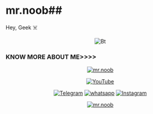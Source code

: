 # mr.noob## 
Hey, Geek ☠️

<p align="center"><img src="https://user-images.githubusercontent.com/49580304/110318584-81067880-7fc2-11eb-8391-152d308e7f2b.gif" alt="Bt">

### KNOW MORE ABOUT ME>>>>
<p align="center"><a href="https://github.com/Akash-kori-ak47"><img title="mr.noob" src="https://github-readme-stats.vercel.app/api?username=Akash-kori-ak47&show_icons=true&include_all_commits=true&theme=chartreuse-dark&cache_seconds=3200"></a>
</p>

<p align="center">
<a href="https://rebrand.ly/githubprof"><img title="YouTube" src="https://img.shields.io/badge/mr.noob-brightgreen?style=for-the-badge&logo=github"></a>
</p>

<p align="center">
<a href="https://rebrand.ly/telegramchnl"><img title="Telegram" src="https://img.shields.io/badge/Telegram-black?style=for-the-badge&logo=Telegram"></a>
<a href="https://rebrand.ly/hckrgroups"><img title="whatsapp" src="https://img.shields.io/badge/whatsapp-blue?style=for-the-badge&logo=whatsapp"></a>
<a href="https://rebrand.ly/insgrm"><img title="Instagram" src="https://img.shields.io/badge/INSTAGRAM-purple?style=for-the-badge&logo=instagram"></a>
<p align="center">
</p>

<p align="center">
<a href="https://github.com/akash-kori-ak47"><img title="mr.noob" src="https://github-readme-stats.vercel.app/api/top-langs/?username=akash-kori-ak47&layout=compact"></a>
</p>
